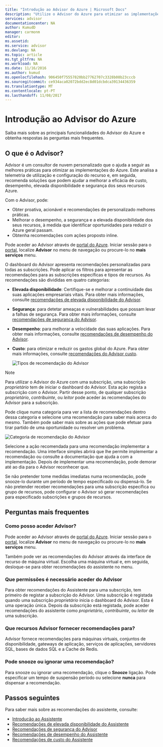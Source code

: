 ```yaml
---
title: "Introdução ao Advisor do Azure | Microsoft Docs"
description: "Utilize o Advisor do Azure para otimizar as implementações do Azure."
services: advisor
documentationcenter: NA
author: KumudD
manager: carmonm
editor: 
ms.assetid: 
ms.service: advisor
ms.devlang: NA
ms.topic: article
ms.tgt_pltfrm: NA
ms.workload: NA
ms.date: 11/16/2016
ms.author: kumud
ms.openlocfilehash: 906450f75557820bb27762707c3328b08b23cccb
ms.sourcegitcommit: ce934aca02072bdd2ec8d01dcbdca39134436359
ms.translationtype: MT
ms.contentlocale: pt-PT
ms.lasthandoff: 11/08/2017
---
```

# <a name="introduction-to-azure-advisor"></a>Introdução ao Advisor do Azure

Saiba mais sobre as principais funcionalidades do Advisor do Azure e obtenha respostas às perguntas mais frequentes.

## <a name="what-is-advisor"></a>O que é o Advisor?
Advisor é um consultor de nuvem personalizado que o ajuda a seguir as melhores práticas para otimizar as implementações do Azure. Este analisa a telemetria de utilização e configuração do recurso e, em seguida, recomenda soluções que podem ajudar a melhorar a eficácia de custo, desempenho, elevada disponibilidade e segurança dos seus recursos Azure.

Com o Advisor, pode:
* Obter proativa, acionável e recomendações de personalizado melhores práticas. 
* Melhorar o desempenho, a segurança e a elevada disponibilidade dos seus recursos, à medida que identificar oportunidades para reduzir o Azure geral passam.
* Obtenha recomendações com ações proposto inline.

Pode aceder ao Advisor através de [portal do Azure](https://aka.ms/azureadvisordashboard). Iniciar sessão para o [portal](https://portal.azure.com), localize **Advisor** no menu de navegação ou procure-lo no **mais serviços** menu.

O dashboard do Advisor apresenta recomendações personalizadas para todas as subscrições.  Pode aplicar os filtros para apresentar as recomendações para as subscrições específicas e tipos de recursos.  As recomendações são divididas em quatro categorias: 

* **Elevada disponibilidade**: Certifique-se e melhorar a continuidade das suas aplicações empresariais vitais. Para obter mais informações, consulte [recomendações de elevada disponibilidade do Advisor](advisor-high-availability-recommendations.md).
* **Segurança**: para detetar ameaças e vulnerabilidades que possam levar a falhas de segurança. Para obter mais informações, consulte [recomendações de segurança do Advisor](advisor-security-recommendations.md).
* **Desempenho**: para melhorar a velocidade das suas aplicações. Para obter mais informações, consulte [recomendações de desempenho do Advisor](advisor-performance-recommendations.md).
* **Custo**: para otimizar e reduzir os gastos global do Azure. Para obter mais informações, consulte [recomendações do Advisor custo](advisor-cost-recommendations.md).

  ![Tipos de recomendação do Advisor](./media/advisor-overview/advisor-dashboard.png)

> [!NOTE]
> Para utilizar o Advisor do Azure com uma subscrição, uma subscrição *proprietário* tem de iniciar o dashboard do Advisor.  Esta ação regista a subscrição com o Advisor.  Partir desse ponto, de qualquer subscrição *proprietário*, *contribuinte*, ou *leitor* pode aceder às recomendações do Advisor para a subscrição. 

Pode clique numa categoria para ver a lista de recomendações dentro dessa categoria e selecione uma recomendação para saber mais acerca do mesmo.  Também pode saber mais sobre as ações que pode efetuar para tirar partido de uma oportunidade ou resolver um problema.

![Categoria de recomendação do Advisor](./media/advisor-overview/advisor-ha-category-example.png) 

Selecione a ação recomendada para uma recomendação implementar a recomendação.  Uma interface simples abrirá que lhe permite implementar a recomendação ou consulte a documentação que ajuda a com a implementação.  Depois de implementar uma recomendação, pode demorar até ao dia para o Advisor reconhecer que.

Se não pretender tome medidas imediatas numa recomendação, pode snooze-lo durante um período de tempo especificado ou dispensá-lo.  Se não pretender receber recomendações para uma subscrição específica ou grupo de recursos, pode configurar o Advisor só gerar recomendações para especificado subscrições e grupos de recursos.

## <a name="frequently-asked-questions"></a>Perguntas mais frequentes

### <a name="how-do-i-access-advisor"></a>Como posso aceder Advisor?
Pode aceder ao Advisor através de [portal do Azure](https://aka.ms/azureadvisordashboard). Iniciar sessão para o [portal](https://portal.azure.com), localize **Advisor** no menu de navegação ou procure-lo no **mais serviços** menu.

Também pode ver as recomendações do Advisor através da interface de recurso de máquina virtual. Escolha uma máquina virtual e, em seguida, desloque-se para obter recomendações do assistente no menu. 

### <a name="what-permissions-do-i-need-to-access-advisor"></a>Que permissões é necessário aceder do Advisor

Para obter recomendações do Assistente para uma subscrição, tem primeiro de registar a subscrição do Advisor. Uma subscrição é registada quando uma subscrição *proprietário* inicia o dashboard do Advisor. Esta é uma operação única. Depois da subscrição está registada, pode aceder recomendações do assistente como *proprietário*, *contribuinte*, ou *leitor* de uma subscrição.

### <a name="what-resources-does-advisor-provide-recommendations-for"></a>Que recursos Advisor fornecer recomendações para?

Advisor fornece recomendações para máquinas virtuais, conjuntos de disponibilidade, gateways de aplicação, serviços de aplicações, servidores SQL, bases de dados SQL e a Cache de Redis.

### <a name="can-i-snooze-or-dismiss-a-recommendation"></a>Pode snooze ou ignorar uma recomendação?

Para snooze ou ignorar uma recomendação, clique o **Snooze** ligação. Pode especificar um tempo de suspensão período ou selecione **nunca** para dispensar a recomendação.

## <a name="next-steps"></a>Passos seguintes

Para saber mais sobre as recomendações do assistente, consulte:

* [Introdução ao Assistente](advisor-get-started.md)
* [Recomendações de elevada disponibilidade do Assistente](advisor-high-availability-recommendations.md)
* [Recomendações de segurança do Advisor](advisor-security-recommendations.md)
* [Recomendações de desempenho do Assistente](advisor-performance-recommendations.md)
* [Recomendações de custo do Assistente](advisor-cost-recommendations.md)
